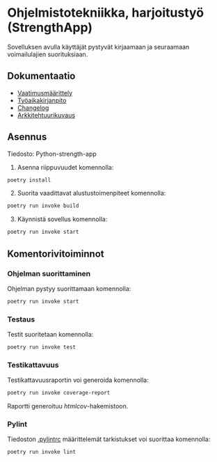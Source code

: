 # Ohjelmistotekniikka, harjoitustyö (StrengthApp)

Sovelluksen avulla käyttäjät pystyvät kirjaamaan ja seuraamaan voimailulajien suorituksiaan.

## Dokumentaatio
- [Vaatimusmäärittely](/python-strength-app/dokumentaatio/vaatimusmaarittely.md)
- [Työaikakirjanpito](/python-strength-app/dokumentaatio/tyoaikakirjanpito.md)
- [Changelog](/python-strength-app/dokumentaatio/changelog.md)
- [Arkkitehtuurikuvaus](/python-strength-app/dokumentaatio/arkkitehtuuri.md)

## Asennus

Tiedosto: Python-strength-app

1. Asenna riippuvuudet komennolla:

```bash
poetry install
```

2. Suorita vaadittavat alustustoimenpiteet komennolla:

```bash
poetry run invoke build
```

3. Käynnistä sovellus komennolla:

```bash
poetry run invoke start
```

## Komentorivitoiminnot

### Ohjelman suorittaminen

Ohjelman pystyy suorittamaan komennolla:

```bash
poetry run invoke start
```

### Testaus

Testit suoritetaan komennolla:

```bash
poetry run invoke test
```

### Testikattavuus

Testikattavuusraportin voi generoida komennolla:

```bash
poetry run invoke coverage-report
```

Raportti generoituu _htmlcov_-hakemistoon.

### Pylint

Tiedoston [.pylintrc](./python-strength-app/.pylintrc) määrittelemät tarkistukset voi suorittaa komennolla:

```bash
poetry run invoke lint
```



